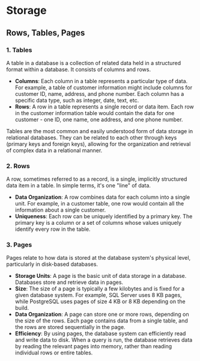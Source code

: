 # Storage

## Rows, Tables, Pages

### 1. Tables
A table in a database is a collection of related data held in a structured format within a database. It consists of columns and rows.
- **Columns**: Each column in a table represents a particular type of data. For example, a table of customer information might include columns for customer ID, name, address, and phone number. Each column has a specific data type, such as integer, date, text, etc.
- **Rows**: A row in a table represents a single record or data item. Each row in the customer information table would contain the data for one customer - one ID, one name, one address, and one phone number.

Tables are the most common and easily understood form of data storage in relational databases. They can be related to each other through keys (primary keys and foreign keys), allowing for the organization and retrieval of complex data in a relational manner.

### 2. Rows
A row, sometimes referred to as a record, is a single, implicitly structured data item in a table. In simple terms, it's one "line" of data.
- **Data Organization**: A row combines data for each column into a single unit. For example, in a customer table, one row would contain all the information about a single customer.
- **Uniqueness**: Each row can be uniquely identified by a primary key. The primary key is a column or a set of columns whose values uniquely identify every row in the table.

### 3. Pages

Pages relate to how data is stored at the database system's physical level, particularly in disk-based databases.
- **Storage Units**: A page is the basic unit of data storage in a database. Databases store and retrieve data in pages. 
- **Size**: The size of a page is typically a few kilobytes and is fixed for a given database system. For example, SQL Server uses 8 KB pages, while PostgreSQL uses pages of size 4 KB or 8 KB depending on the build.
- **Data Organization**: A page can store one or more rows, depending on the size of the rows. Each page contains data from a single table, and the rows are stored sequentially in the page.
- **Efficiency**: By using pages, the database system can efficiently read and write data to disk. When a query is run, the database retrieves data by reading the relevant pages into memory, rather than reading individual rows or entire tables.
